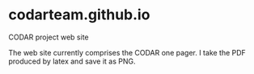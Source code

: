 # codarteam.github.io
CODAR project web site

The web site currently comprises the CODAR one pager. I take the PDF produced by latex and save it as PNG.

